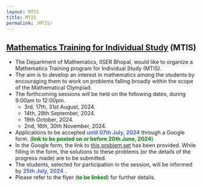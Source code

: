 ```yaml
---
layout: MTIS
title: MTIS
permalink: /MTIS/
---
```



## [Mathematics Training for Individual Study](https://jpsaha.github.io/MOTP/MTIS/) (MTIS)

  * The Department of Mathematics, IISER Bhopal, would like to organize a Mathematics Training program for Individual Study (MTIS).
  * The aim is to develop an interest in mathematics among the students by encouraging them to work on problems falling broadly within the scope of the Mathematical Olympiad.
  * The forthcoming sessions will be held on the following dates, during 9:00am to 12:00pm.
    * 3rd, 17th, 31st August, 2024.
    * 14th, 28th September, 2024.
    * 19th October, 2024.
    * 2nd, 16th, 30th November, 2024.
  * Applications to be accepted <span style="color: royalblue"> **until 07th July, 2024** </span> through a Google form. (<span style="color: green">**link to be posted on or before 20th June, 2024**</span>)
  * In the Google form, the link to [this problem set](https://jpsaha.github.io/MOTP/MTIS/PS0B24Aug) has been provided. While filling in the form, the solutions to these problems (or the details of the progress made) are to be submitted.
  * The students, selected for participation in the session, will be informed by <span style="color: royalblue"> **25th July, 2024** </span>.
  * Please refer to the flyer (<span style="color: green">**to be linked**</span>) for further details. 
 
